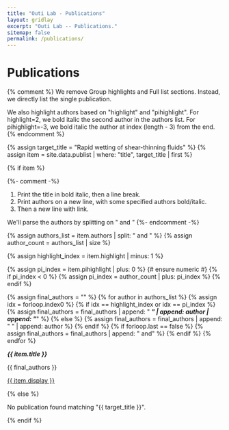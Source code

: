 ```yaml
---
title: "Outi Lab - Publications"
layout: gridlay
excerpt: "Outi Lab -- Publications."
sitemap: false
permalink: /publications/
---
```



# Publications

<!-- Only show the specific publication: "Rapid wetting of shear-thinning fluids" -->

{% comment %}
  We remove Group highlights and Full list sections. Instead, we directly list the single publication.

  We also highlight authors based on "highlight" and "pihighlight". 
  For highlight=2, we bold italic the second author in the authors list.
  For pihighlight=-3, we bold italic the author at index (length - 3) from the end.
{% endcomment %}

{% assign target_title = "Rapid wetting of shear-thinning fluids" %}
{% assign item = site.data.publist | where: "title", target_title | first %}

{% if item %}

{%- comment -%}
  1) Print the title in bold italic, then a line break.
  2) Print authors on a new line, with some specified authors bold/italic.
  3) Then a new line with link.

  We'll parse the authors by splitting on " and "
{%- endcomment -%}

{% assign authors_list = item.authors | split: " and " %}
{% assign author_count = authors_list | size %}

<!-- highlight => highlight 2nd author (index=1, 1-based to 0-based) -->
{% assign highlight_index = item.highlight | minus: 1 %}
<!-- pihighlight => highlight from the end, if negative -->
{% assign pi_index = item.pihighlight | plus: 0 %}  {# ensure numeric #}
{% if pi_index < 0 %}
  {% assign pi_index = author_count | plus: pi_index %}
{% endif %}

<!-- Build the authors string with the specified highlights -->
{% assign final_authors = "" %}
{% for author in authors_list %}
  {% assign idx = forloop.index0 %}
  {% if idx == highlight_index or idx == pi_index %}
    {% assign final_authors = final_authors | append: " <strong><em>" | append: author | append: "</em></strong>" %}
  {% else %}
    {% assign final_authors = final_authors | append: " " | append: author %}
  {% endif %}
  {% if forloop.last == false %}
    {% assign final_authors = final_authors | append: " and" %}
  {% endif %}
{% endfor %}

<!-- Now display them -->

<!-- 1) Title -->
**_{{ item.title }}_**  <br />
<!-- 2) Authors with highlights -->
{{ final_authors }}  <br />
<!-- 3) Link -->
<a href="{{ item.url }}">{{ item.display }}</a>

{% else %}
<p>No publication found matching "{{ target_title }}".</p>
{% endif %}
